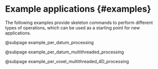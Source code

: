 Example applications      {#examples}
====================

The following examples provide skeleton commands to perform different types of
operations, which can be used as a starting point for new applications.

@subpage example_per_datum_processing

@subpage example_per_datum_multithreaded_processing

@subpage example_per_voxel_multithreaded_4D_processing




